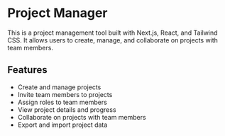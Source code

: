 # Project Manager

This is a project management tool built with Next.js, React, and Tailwind CSS. It allows users to create, manage, and collaborate on projects with team members.

## Features

- Create and manage projects
- Invite team members to projects
- Assign roles to team members
- View project details and progress
- Collaborate on projects with team members
- Export and import project data
